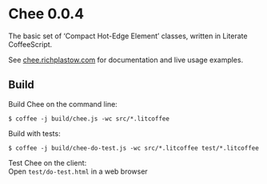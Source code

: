 Chee 0.0.4
==========

The basic set of ‘Compact Hot-Edge Element’ classes, written in Literate 
CoffeeScript. 


See [chee.richplastow.com](http://chee.richplastow.com/) for documentation and 
live usage examples. 




Build
-----

Build Chee on the command line: 
```
$ coffee -j build/chee.js -wc src/*.litcoffee
```

Build with tests: 
```
$ coffee -j build/chee-do-test.js -wc src/*.litcoffee test/*.litcoffee
```

Test Chee on the client:  
Open `test/do-test.html` in a web browser


